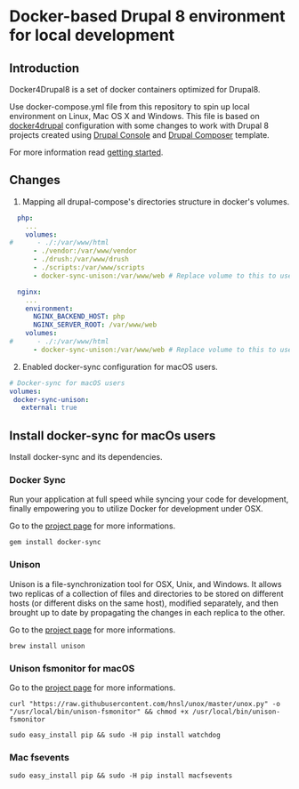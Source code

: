# Docker-based Drupal 8 environment for local development
## Introduction

Docker4Drupal8 is a set of docker containers optimized for Drupal8. 

Use docker-compose.yml file from this repository to spin up local environment on Linux, Mac OS X and Windows. This file is based on [docker4drupal](https://github.com/wodby/docker4drupal) configuration with some changes to work with Drupal 8 projects created using [Drupal Console](https://drupalconsole.com/) and [Drupal Composer](https://github.com/drupal-composer/drupal-project) template.

For more information read [getting started](http://docs.docker4drupal.org/en/latest/).

## Changes
1. Mapping all drupal-compose's directories structure in docker's volumes.

```yml  
  php:
    ...
    volumes:
#      - ./:/var/www/html
      - ./vendor:/var/www/vendor
      - ./drush:/var/www/drush
      - ./scripts:/var/www/scripts
      - docker-sync-unison:/var/www/web # Replace volume to this to use docker-sync for macOS users

  nginx:
    ...
    environment:
      NGINX_BACKEND_HOST: php
      NGINX_SERVER_ROOT: /var/www/web
    volumes:
#      - ./:/var/www/html
      - docker-sync-unison:/var/www/web # Replace volume to this to use docker-sync for macOS users
```

2. Enabled docker-sync configuration for macOS users.

```yml
# Docker-sync for macOS users
volumes:
 docker-sync-unison:
   external: true
```

## Install docker-sync for macOs users
Install docker-sync and its dependencies.

### Docker Sync
Run your application at full speed while syncing your code for development, finally empowering you to utilize Docker for development under OSX.

Go to the [project page](http://docker-sync.io) for more informations.

```
gem install docker-sync
```

### Unison
Unison is a file-synchronization tool for OSX, Unix, and Windows. It allows two replicas of a collection of files and directories to be stored on different hosts (or different disks on the same host), modified separately, and then brought up to date by propagating the changes in each replica to the other.

Go to the [project page](http://www.cis.upenn.edu/~bcpierce) for more informations.

```
brew install unison
```

### Unison fsmonitor for macOS
Go to the [project page](https://github.com/hnsl/unox) for more informations.

```
curl "https://raw.githubusercontent.com/hnsl/unox/master/unox.py" -o "/usr/local/bin/unison-fsmonitor" && chmod +x /usr/local/bin/unison-fsmonitor

sudo easy_install pip && sudo -H pip install watchdog
```

### Mac fsevents
```
sudo easy_install pip && sudo -H pip install macfsevents
```
